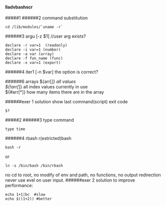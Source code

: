#### lladvbashscr
#####1
######2 command substitution
```
cd /lib/modules/`uname -r`
```
######3 argu
[-z $1]  //user arg exists?
```
declare -r var=1  (readonly)
declare -i var=1 (number)
declare -a var (array)
declare -f fun_name (func)
declare -x var=1 (export)
```

######4 iter1
[-n $var] the option is correct?
 
 ######6 arrays
 ${arr[*]} all values  
 ${!arr[*]} all index values currently in use  
 ${#arr[*]} how many items there are in the array  
 
 ######exer 1 solution
 show last command(script) exit code
 ```
 $?
 ```
 #####2
 ######3
 type command
 ```
 type time
 ```
 ######4 rbash
 r(estricted)bash
 ```
 bash -r
 ```
 or
 ```
 ln -s /bin/bash /bin/rbash
 ```
 no cd to root, no modify of env and path, no functions, no output redirection  
 never use evel on user input.
 ######exer 2 solution
 to improve performance:
 ```
 echo 1+1|bc  #slow
 echo $((1+2)) #better
 ```
 
 
